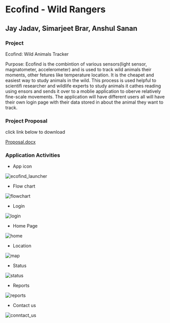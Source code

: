 # Ecofind - Wild Rangers 

## Jay Jadav, Simarjeet Brar, Anshul Sanan

### Project
Ecofind: Wild Animals Tracker

Purpose: Ecofind is the combintion of various sensors(light sensor, magnatometer, accelerometer) and is used to track wild animals their moments, other fetures like temperature location. It is the cheapet and easiest way to study animals in the wild. This process is used helpful to scientifi researcher and wildlife experts to study animals it cathes reading using ensors and sends it over to a moblie application to oberve relatively fine-scale movements. The application will have different users all will have their own login page with their data stored in about the animal they want to track.


### Project Proposal

click link below to download 

[Proposal.docx](https://github.com/Simarjeet-Brar/CENG319/files/2447562/Proposal.docx)

### Application Activities 

- App icon

![ecofind_launcher](https://user-images.githubusercontent.com/43556409/46493095-6b7f3a00-c7dd-11e8-8fce-eddc8bbf5b79.png)

- Flow chart 

![flowchart](https://user-images.githubusercontent.com/43556409/46493211-b5682000-c7dd-11e8-94f5-5ea10bebff62.jpg)

- Login 

![login](https://user-images.githubusercontent.com/43556409/46493186-a7b29a80-c7dd-11e8-81e1-2e09bcccec50.png)

- Home Page

![home](https://user-images.githubusercontent.com/43556409/46493176-a41f1380-c7dd-11e8-8f54-5f1dac60bb0a.png)


- Location

![map](https://user-images.githubusercontent.com/43556409/46493191-aa14f480-c7dd-11e8-8731-67fe490d6d65.png)


- Status

![status](https://user-images.githubusercontent.com/43556409/46493195-ada87b80-c7dd-11e8-859b-09a962ce3582.png)

- Reports

![reports](https://user-images.githubusercontent.com/43556409/46493193-abdeb800-c7dd-11e8-8ac2-e1e612097981.png)


- Contact us 

![conntact_us](https://user-images.githubusercontent.com/43556409/46493199-af723f00-c7dd-11e8-9ed3-fba53b53164b.png)

